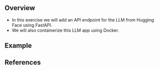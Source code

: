 ## Overview
* In this exercise we will add an API endpoint for the LLM from Hugging Face using FastAPI.
* We will also containerize this LLM app using Docker.

## Example


## References


